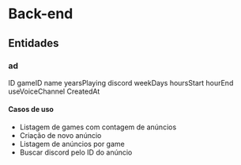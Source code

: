 
# Back-end

## Entidades

### ad
ID
gameID
name
yearsPlaying
discord
weekDays
hoursStart
hourEnd
useVoiceChannel
CreatedAt

#### Casos de uso
- Listagem de games com contagem de anúncios
- Criação de novo anúncio
- Listagem de anúncios por game
- Buscar discord pelo ID do anúncio
